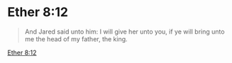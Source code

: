# Ether 8:12

> And Jared said unto him: I will give her unto you, if ye will bring unto me the head of my father, the king.

[Ether 8:12](https://www.churchofjesuschrist.org/study/scriptures/bofm/ether/8?lang=eng&id=p12#p12)


